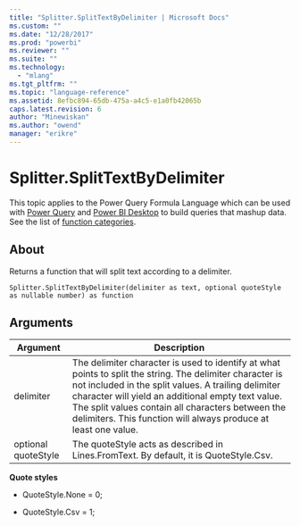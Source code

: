 ```yaml
---
title: "Splitter.SplitTextByDelimiter | Microsoft Docs"
ms.custom: ""
ms.date: "12/28/2017"
ms.prod: "powerbi"
ms.reviewer: ""
ms.suite: ""
ms.technology: 
  - "mlang"
ms.tgt_pltfrm: ""
ms.topic: "language-reference"
ms.assetid: 8efbc894-65db-475a-a4c5-e1a0fb42065b
caps.latest.revision: 6
author: "Minewiskan"
ms.author: "owend"
manager: "erikre"
---
```

# Splitter.SplitTextByDelimiter
This topic applies to the Power Query Formula Language which can be used with [Power Query](https://support.office.com/article/Introduction-to-Microsoft-Power-Query-for-Excel-6E92E2F4-2079-4E1F-BAD5-89F6269CD605) and [Power BI Desktop](http://go.microsoft.com/fwlink/p/?LinkId=618607) to build queries that mashup data. See the list of [function categories](https://msdn.microsoft.com/en-us/library/mt211003.aspx).  
  
## About  
Returns a function that will split text according to a delimiter.  
  
```  
Splitter.SplitTextByDelimiter(delimiter as text, optional quoteStyle as nullable number) as function  
```  
  
## Arguments  
  
|Argument|Description|  
|------------|---------------|  
|delimiter|The delimiter character is used to identify at what points to split the string.  The delimiter character is not included in the split values.  A trailing delimiter character will yield an additional empty text value.  The split values contain all characters between the delimiters.  This function will always produce at least one value.|  
|optional quoteStyle|The quoteStyle acts as described in Lines.FromText.  By default, it is QuoteStyle.Csv.|  
  
**Quote styles**  
  
-   QuoteStyle.None = 0;  
  
-   QuoteStyle.Csv  = 1;  
  
